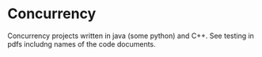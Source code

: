 # Concurrency
Concurrency projects written in java (some python) and C++.
See testing in pdfs includng names of the code documents.

